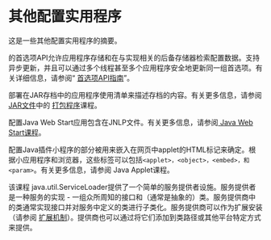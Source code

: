 # 其他配置实用程序

这是一些其他配置实用程序的摘要。

的首选项API允许应用程序存储和在与实现相关的后备存储器检索配置数据。支持异步更新，并且可以通过多个线程甚至多个应用程序安全地更新同一组首选项。有关详细信息，请参阅“ [首选项API指南](https://docs.oracle.com/javase/8/docs/technotes/guides/preferences/index.html)”。

部署在JAR存档中的应用程序使用清单来描述存档的内容。有关更多信息，请参阅[JAR文件](http://docs.oracle.com/javase/tutorial/deployment/jar/index.html)中的 [打包程序](http://docs.oracle.com/javase/tutorial/deployment/jar/index.html)课程。

配置Java Web Start应用包含在JNLP文件。有关更多信息，请参阅[ Java Web Start课程](http://docs.oracle.com/javase/tutorial/deployment/webstart/index.html)。

配置Java插件小程序的部分被用来嵌入在网页中applet的HTML标记来确定。根据小应用程序和浏览器，这些标签可以包括`<applet>，<object>，<embed>，和<param>`。有关更多信息，请参阅 Java Applet课程。[](http://docs.oracle.com/javase/tutorial/deployment/applet/index.html)

该课程 java.util.ServiceLoader提供了一个简单的服务提供者设施。服务提供者是一种服务的实现 - 一组众所周知的接口和（通常是抽象的）类。服务提供商中的类通常实现接口并对服务中定义的类进行子类化。服务提供商可以作为扩展安装（请参阅 [扩展机制](http://docs.oracle.com/javase/tutorial/ext/index.html)）。提供商也可以通过将它们添加到类路径或其他平台特定方式来提供。
